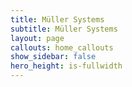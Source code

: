 ```yaml
---
title: Müller Systems
subtitle: Müller Systems
layout: page
callouts: home_callouts
show_sidebar: false
hero_height: is-fullwidth
---
```


